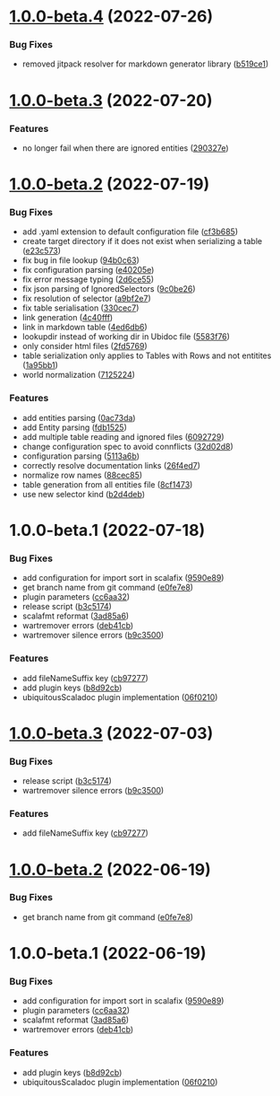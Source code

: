 # [1.0.0-beta.4](https://github.com/atedeg/sbt-ubiquitous-scaladoc/compare/v1.0.0-beta.3...v1.0.0-beta.4) (2022-07-26)


### Bug Fixes

* removed jitpack resolver for markdown generator library ([b519ce1](https://github.com/atedeg/sbt-ubiquitous-scaladoc/commit/b519ce1e3979068b3958f50c1e69cfd9bef013e1))

# [1.0.0-beta.3](https://github.com/atedeg/sbt-ubiquitous-scaladoc/compare/v1.0.0-beta.2...v1.0.0-beta.3) (2022-07-20)


### Features

* no longer fail when there are ignored entities ([290327e](https://github.com/atedeg/sbt-ubiquitous-scaladoc/commit/290327ee66aaebb703690bf82a89d835d721bb10))

# [1.0.0-beta.2](https://github.com/atedeg/sbt-ubiquitous-scaladoc/compare/v1.0.0-beta.1...v1.0.0-beta.2) (2022-07-19)


### Bug Fixes

* add .yaml extension to default configuration file ([cf3b685](https://github.com/atedeg/sbt-ubiquitous-scaladoc/commit/cf3b685c8c5baca8f237f654793cc502f2e0d3c3))
* create target directory if it does not exist when serializing a table ([e23c573](https://github.com/atedeg/sbt-ubiquitous-scaladoc/commit/e23c57399f72e4e7ef4ac2436cabf06a422c22df))
* fix bug in file lookup ([94b0c63](https://github.com/atedeg/sbt-ubiquitous-scaladoc/commit/94b0c63b01d12ef23b3bd840fb6422cfa86e9ef8))
* fix configuration parsing ([e40205e](https://github.com/atedeg/sbt-ubiquitous-scaladoc/commit/e40205ea317fca59beb3a63b37ea9d70097d9b50))
* fix error message typing ([2d6ce55](https://github.com/atedeg/sbt-ubiquitous-scaladoc/commit/2d6ce55736b1ab24d1da340c6e94843b64e8e8bb))
* fix json parsing of IgnoredSelectors ([9c0be26](https://github.com/atedeg/sbt-ubiquitous-scaladoc/commit/9c0be26b7979930d9bd659aa9f414362b20dc7d1))
* fix resolution of selector ([a9bf2e7](https://github.com/atedeg/sbt-ubiquitous-scaladoc/commit/a9bf2e7a69e8d7879955f4305aff8de4793dd1db))
* fix table serialisation ([330cec7](https://github.com/atedeg/sbt-ubiquitous-scaladoc/commit/330cec71f7fb8b7a720028c49617f860cc883516))
* link generation ([4c40fff](https://github.com/atedeg/sbt-ubiquitous-scaladoc/commit/4c40fff5fd8927cb1a3adeb393f7bd1567dd199d))
* link in markdown table ([4ed6db6](https://github.com/atedeg/sbt-ubiquitous-scaladoc/commit/4ed6db6fccac1781fdcd49f37de724fe23996c6f))
* lookupdir instead of working dir in Ubidoc file ([5583f76](https://github.com/atedeg/sbt-ubiquitous-scaladoc/commit/5583f768a86da3a6f0c1c3ac70a82fea4418a5df))
* only consider html files ([2fd5769](https://github.com/atedeg/sbt-ubiquitous-scaladoc/commit/2fd5769b3479d83c11d3e351dfa75ce8ce69663e))
* table serialization only applies to Tables with Rows and not entitites ([1a95bb1](https://github.com/atedeg/sbt-ubiquitous-scaladoc/commit/1a95bb16fd58ae654357100abf8747f1b1f6276f))
* world normalization ([7125224](https://github.com/atedeg/sbt-ubiquitous-scaladoc/commit/7125224df93dfe52dfaca08f600b97b2e56f98ef))


### Features

* add entities parsing ([0ac73da](https://github.com/atedeg/sbt-ubiquitous-scaladoc/commit/0ac73daf01d208aafceddb53a301d327baefeb4c))
* add Entity parsing ([fdb1525](https://github.com/atedeg/sbt-ubiquitous-scaladoc/commit/fdb1525e38eb8b1e3194e366abb21b69c5266644))
* add multiple table reading and ignored files ([6092729](https://github.com/atedeg/sbt-ubiquitous-scaladoc/commit/6092729abf2e8c8af7bac76c676d601d385e6083))
* change configuration spec to avoid connflicts ([32d02d8](https://github.com/atedeg/sbt-ubiquitous-scaladoc/commit/32d02d86fd517bef59603ec4af11f79c0b3cdb83))
* configuration parsing ([5113a6b](https://github.com/atedeg/sbt-ubiquitous-scaladoc/commit/5113a6bc04ec0d3a36d0bf82d20fadbbff61c7a3))
* correctly resolve documentation links ([26f4ed7](https://github.com/atedeg/sbt-ubiquitous-scaladoc/commit/26f4ed7dd957edb8245b69b976c00c81cfd7e271))
* normalize row names ([88cec85](https://github.com/atedeg/sbt-ubiquitous-scaladoc/commit/88cec8509ef37240020570c5fec32ce5161f6c8c))
* table generation from all entities file ([8cf1473](https://github.com/atedeg/sbt-ubiquitous-scaladoc/commit/8cf1473686feea7f4dafbc81f11ceb4be9ae3e54))
* use new selector kind ([b2d4deb](https://github.com/atedeg/sbt-ubiquitous-scaladoc/commit/b2d4debaa9f3f744f7582e02c57c37d25983c23f))

# 1.0.0-beta.1 (2022-07-18)


### Bug Fixes

* add configuration for import sort in scalafix ([9590e89](https://github.com/atedeg/sbt-ubiquitous-scaladoc/commit/9590e891ce593284993c6054aa5632c7a922374e))
* get branch name from git command ([e0fe7e8](https://github.com/atedeg/sbt-ubiquitous-scaladoc/commit/e0fe7e89ffb14d66e7b2d6d68c8e888ed0ca0d32))
* plugin parameters ([cc6aa32](https://github.com/atedeg/sbt-ubiquitous-scaladoc/commit/cc6aa32090b00bef8a14cef5a4281d8c32ef85ae))
* release script ([b3c5174](https://github.com/atedeg/sbt-ubiquitous-scaladoc/commit/b3c5174e36623241fe60fb3f8b5b1c3ef530e1a6))
* scalafmt reformat ([3ad85a6](https://github.com/atedeg/sbt-ubiquitous-scaladoc/commit/3ad85a6607fabf5ec11467ce5bb2dcf4c90c230e))
* wartremover errors ([deb41cb](https://github.com/atedeg/sbt-ubiquitous-scaladoc/commit/deb41cbb72fb839b8ef6400a176d94389ec42396))
* wartremover silence errors ([b9c3500](https://github.com/atedeg/sbt-ubiquitous-scaladoc/commit/b9c35005ec83c83bf1ecb8aeb5e38cf7a0091a09))


### Features

* add fileNameSuffix key ([cb97277](https://github.com/atedeg/sbt-ubiquitous-scaladoc/commit/cb97277e51258db80bb07e540072930792266725))
* add plugin keys ([b8d92cb](https://github.com/atedeg/sbt-ubiquitous-scaladoc/commit/b8d92cb2c12f6476a60f73bba9a17528008b8018))
* ubiquitousScaladoc plugin implementation ([06f0210](https://github.com/atedeg/sbt-ubiquitous-scaladoc/commit/06f0210c859e4affc99a02d544bef4fae56d93a4))

# [1.0.0-beta.3](https://github.com/atedeg/sbt-ubiquitous-scaladoc/compare/1.0.0-beta.2...1.0.0-beta.3) (2022-07-03)


### Bug Fixes

* release script ([b3c5174](https://github.com/atedeg/sbt-ubiquitous-scaladoc/commit/b3c5174e36623241fe60fb3f8b5b1c3ef530e1a6))
* wartremover silence errors ([b9c3500](https://github.com/atedeg/sbt-ubiquitous-scaladoc/commit/b9c35005ec83c83bf1ecb8aeb5e38cf7a0091a09))


### Features

* add fileNameSuffix key ([cb97277](https://github.com/atedeg/sbt-ubiquitous-scaladoc/commit/cb97277e51258db80bb07e540072930792266725))

# [1.0.0-beta.2](https://github.com/atedeg/sbt-ubiquitous-scaladoc/compare/1.0.0-beta.1...1.0.0-beta.2) (2022-06-19)


### Bug Fixes

* get branch name from git command ([e0fe7e8](https://github.com/atedeg/sbt-ubiquitous-scaladoc/commit/e0fe7e89ffb14d66e7b2d6d68c8e888ed0ca0d32))

# 1.0.0-beta.1 (2022-06-19)


### Bug Fixes

* add configuration for import sort in scalafix ([9590e89](https://github.com/atedeg/sbt-ubiquitous-scaladoc/commit/9590e891ce593284993c6054aa5632c7a922374e))
* plugin parameters ([cc6aa32](https://github.com/atedeg/sbt-ubiquitous-scaladoc/commit/cc6aa32090b00bef8a14cef5a4281d8c32ef85ae))
* scalafmt reformat ([3ad85a6](https://github.com/atedeg/sbt-ubiquitous-scaladoc/commit/3ad85a6607fabf5ec11467ce5bb2dcf4c90c230e))
* wartremover errors ([deb41cb](https://github.com/atedeg/sbt-ubiquitous-scaladoc/commit/deb41cbb72fb839b8ef6400a176d94389ec42396))


### Features

* add plugin keys ([b8d92cb](https://github.com/atedeg/sbt-ubiquitous-scaladoc/commit/b8d92cb2c12f6476a60f73bba9a17528008b8018))
* ubiquitousScaladoc plugin implementation ([06f0210](https://github.com/atedeg/sbt-ubiquitous-scaladoc/commit/06f0210c859e4affc99a02d544bef4fae56d93a4))
